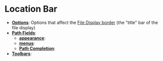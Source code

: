 # Location Bar

- **[Options](/Manual/preferences/preferences_categories/location_bar/options.md)**: Options that affect the [File Display border](/Manual/basic_concepts/the_lister/navigation/file_display_border.md) (the "title" bar of the file display)
- **[Path Fields](/Manual/preferences/preferences_categories/location_bar/path_fields/RAEDME.md)**:
  - **[appearance](/Manual/preferences/preferences_categories/location_bar/path_fields/appearance.md)**:
  - **[menus](/Manual/preferences/preferences_categories/location_bar/path_fields/menus.md)**:
  - **[Path Completion](/Manual/preferences/preferences_categories/location_bar/path_fields/path_completion.md)**:
- **[Toolbars](/Manual/preferences/preferences_categories/location_bar/toolbars.md)**:

 
